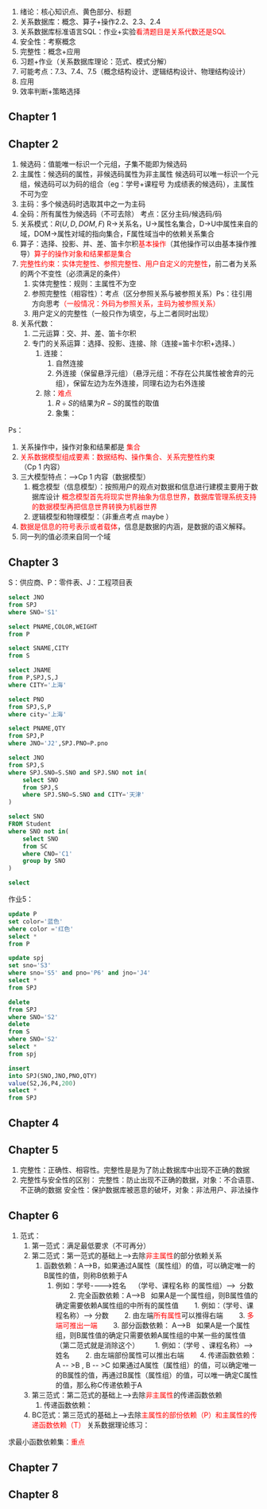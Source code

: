 1. 绪论：核心知识点、黄色部分、标题
2. 关系数据库：概念、算子+操作2.2、2.3、2.4
3. 关系数据库标准语言SQL：作业+实验<font color='red'>看清题目是关系代数还是SQL</font>
4. 安全性：考察概念
5. 完整性：概念+应用
6. 习题+作业（关系数据库理论：范式、模式分解）
7. 可能考点：7.3、7.4、7.5（概念结构设计、逻辑结构设计、物理结构设计）
8. 应用
9. 效率判断+策略选择




## Chapter 1
## Chapter 2
1. 候选码：值能唯一标识一个元组，子集不能即为候选码
2. 主属性：候选码的属性，非候选码属性为非主属性
	候选码可以唯一标识一个元组，候选码可以为码的组合（eg：学号+课程号 为成绩表的候选码），主属性不可为空
3. 主码：多个候选码时选取其中之一为主码
4. 全码：所有属性为候选码（不可去除）
考点：区分主码/候选码/码
1. 关系模式：$R(U,D,DOM,F)$  R->关系名，U->属性名集合，D->U中属性来自的域，DOM->属性对域的指向集合，F属性域当中的依赖关系集合
2. 算子：选择、投影、并、差、笛卡尔积<font color='red'>基本操作</font>（其他操作可以由基本操作推导）<font color='red'>算子的操作对象和结果都是集合</font>
3. <font color='red'> 完整性约束：实体完整性、参照完整性、用户自定义的完整性</font>，前二者为关系的两个不变性（必须满足的条件）
	1. 实体完整性：规则：主属性不为空
	2. 参照完整性（相容性）：考点（区分参照关系与被参照关系）Ps：往引用方向思考<font color='red'>（一般情况：外码为参照关系，主码为被参照关系）</font>
	3. 用户定义的完整性（一般只作为填空，与上二者同时出现）
4. 关系代数：
	1. 二元运算：交、并、差、笛卡尔积
	2. 专门的关系运算：选择、投影、连接、除（连接=笛卡尔积+选择、）
		1. 连接：
			1. 自然连接
			2. 外连接（保留悬浮元组）（悬浮元组：不存在公共属性被舍弃的元组），保留左边为左外连接，同理右边为右外连接
		2. 除：<font color='red'>难点</font>
			1. $R÷S$的结果为$R-S$的属性的取值
			2. 象集：

Ps：
1. 关系操作中，操作对象和结果都是 <font color='red'>集合</font>
2. <font color='red'>关系数据模型组成要素：数据结构、操作集合、关系完整性约束</font>（Cp 1 内容）
3. 三大模型特点：——>Cp 1 内容（数据模型）
	1. 概念模型（信息模型）：按照用户的观点对数据和信息进行建模主要用于数据库设计 <font color='red'>概念模型首先将现实世界抽象为信息世界，数据库管理系统支持的数据模型再把信息世界转换为机器世界</font>
	3. 逻辑模型和物理模型：（非重点考点 maybe ）
4. <font color='red'>数据是信息的符号表示或者载体</font>，信息是数据的内涵，是数据的语义解释。
5. 同一列的值必须来自同一个域
## Chapter 3
S：供应商、P：零件表、J：工程项目表
```sql
select JNO
from SPJ
where SNO='S1'
```
```sql
select PNAME,COLOR,WEIGHT
from P
```
```sql
select SNAME,CITY
from S
```
```sql
select JNAME
from P,SPJ,S,J
where CITY='上海'
```
```sql
select PNO
from SPJ,S,P
where city='上海'
```
```sql
select PNAME,QTY
from SPJ,P
where JNO='J2',SPJ.PNO=P.pno
```
```sql
select JNO
from SPJ,S
where SPJ.SNO=S.SNO and SPJ.SNO not in(
	select SNO
	from SPJ,S
	where SPJ.SNO=S.SNO and CITY='天津' 
)
```

```sql
select SNO
FROM Student 
where SNO not in(
	select SNO
	from SC
	where CNO='C1'
	group by SNO
)
```

```sql
select 

```

作业5：
```sql
update P
set color='蓝色'
where color ='红色'
select *
from P
```
```sql
update spj
set sno='S3'
where sno='S5' and pno='P6' and jno='J4'
select *
from SPJ
```
```sql
delete 
from SPJ
where SNO='S2'
delete 
from S
where SNO='S2'
select *
from spj
```
```sql
insert 
into SPJ(SNO,JNO,PNO,QTY)
value(S2,J6,P4,200)
select *
from SPJ
```

## Chapter 4

## Chapter 5
1. 完整性：正确性、相容性。完整性是是为了防止数据库中出现不正确的数据
2. 完整性与安全性的区别：
完整性：防止出现不正确的数据，对象：不合语意、不正确的数据
安全性：保护数据库被恶意的破坏，对象：非法用户、非法操作
## Chapter 6
1. 范式：
	1. 第一范式：满足最低要求（不可再分）
	2. 第二范式：第一范式的基础上——>去除<font color='red'>非主属性</font>的部分依赖关系
		1. 函数依赖：A-->B，如果通过A属性（属性组）的值，可以确定唯一的B属性的值，则称B依赖于A
			1. 例如：学号---->姓名    （学号、课程名称 的属性组）-->  分数
	　　2. 完全函数依赖：A-->B   如果A是一个属性组，则B属性值的确定需要依赖A属性组的中所有的属性值
		　　1. 例如：（学号、课程名称）--> 分数
		　　2. 由左端<font color='red'>所有属性</font>可以推得右端
		　　3. <font color='red'>多端可推出一端</font>
	　　3. 部分函数依赖： A-->B   如果A是一个属性组，则B属性值的确定只需要依赖A属性组的中某一些的属性值（第二范式就是消除这个）
		　　1. 例如：（学号 、课程名称）--> 姓名
		　　2. 由左端部份属性可以推出右端
	　　4. 传递函数依赖：A -- >B , B -- >C 如果通过A属性（属性组）的值，可以确定唯一的B属性的值，再通过B属性（属性组）的值，可以唯一确定C属性的值，那么称C传递依赖于A
	3. 第三范式：第二范式的基础上——>去除<font color='red'>非主属性</font>的传递函数依赖
		1. 传递函数依赖：
	4. BC范式：第三范式的基础上——>去除<font color='red'>主属性的部份依赖（P）和主属性的传递函数依赖（T）</font>
关系数据理论练习：

求最小函数依赖集：<font color='red'>重点</font>

## Chapter 7
## Chapter 8

